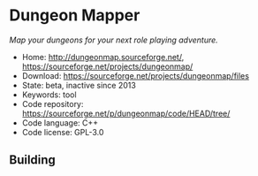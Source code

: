 # Dungeon Mapper

_Map your dungeons for your next role playing adventure._

- Home: http://dungeonmap.sourceforge.net/, https://sourceforge.net/projects/dungeonmap/
- Download: https://sourceforge.net/projects/dungeonmap/files
- State: beta, inactive since 2013
- Keywords: tool
- Code repository: https://sourceforge.net/p/dungeonmap/code/HEAD/tree/
- Code language: C++
- Code license: GPL-3.0

## Building

